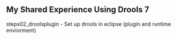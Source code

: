 My Shared Experience Using Drools 7
----------------------------------------------------------------------------------
steps02_droolsplugin - Set up drools in eclipse (plugin and runtime enviorment)

